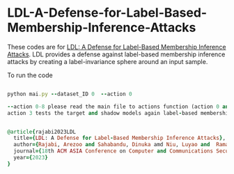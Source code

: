 # LDL-A-Defense-for-Label-Based-Membership-Inference-Attacks
These codes are for [LDL: A Defense for Label-Based Membership Inference Attacks](https://arxiv.org/pdf/2212.01688). LDL provides a defense against label-based membership inference attacks by creating a label-invariance sphere around an input sample. 

To run the code


```ruby

python mai.py --dataset_ID 0  --action 0

--action 0-8 please read the main file to actions function (action 0 and 1 trainhe taget model and substitude model without any defense respectively for a given dataset)
action 3 tests the target and shadow models again label-based membership inference attack  which uses HopSkipJum. To turn the LDL defense set the defense to and and use your sigma values (--defense 1 --sigma 0.02)
```



```ruby

@article{rajabi2023LDL
  title={LDL: A Defense for Label-Based Membership Inference Attacks},
  author={Rajabi, Arezoo and Sahabandu, Dinuka amd Niu, Luyao and  Ramasubramanian, Bhaskar and and Poovendran, Radha},
  journal={18th ACM ASIA Conference on Computer and Communications Security (ACM ASIACCS)},
  year={2023}
}
```
